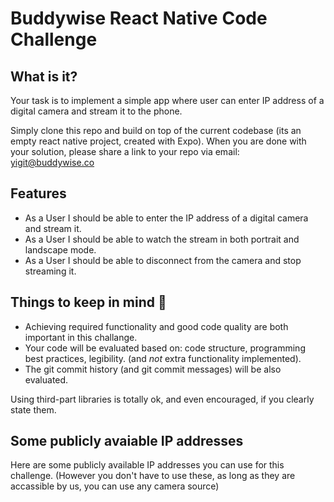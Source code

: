 # Buddywise React Native Code Challenge

## What is it?
Your task is to implement a simple app where user can enter IP address of a digital camera and stream it to the phone.

Simply clone this repo and build on top of the current codebase (its an empty react native project, created with Expo). 
When you are done with your solution, please share a link to your repo via email: yigit@buddywise.co 

## Features
* As a User I should be able to enter the IP address of a digital camera and stream it.
* As a User I should be able to watch the stream in both portrait and landscape mode.
* As a User I should be able to disconnect from the camera and stop streaming it.

## Things to keep in mind 🚨
* Achieving required functionality and good code quality are both important in this challange.
* Your code will be evaluated based on: code structure, programming best practices, legibility. (and *not* extra functionality implemented). 
* The git commit history (and git commit messages) will be also evaluated.

Using third-part libraries is totally ok, and even encouraged, if you clearly state them.

## Some publicly avaiable IP addresses
Here are some publicly available IP addresses you can use for this challenge. (However you don't have to use these, as long as they are accassible by us, you can use any camera source)

